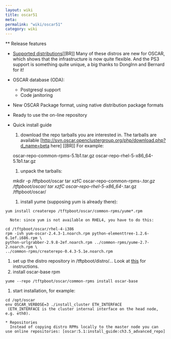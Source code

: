 ```yaml
---
layout: wiki
title: oscar51
meta: 
permalink: "wiki/oscar51"
category: wiki
---
```

<!-- Name: oscar51 -->
<!-- Version: 2 -->
<!-- Author: dikim -->

** Release features
  * [Supported distributions](DistroSupport)[[BR]]
    Many of these distros are new for OSCAR, which shows that the infrastructure is now quite flexible. And the PS3 support is something quite unique, a big thanks to DongInn and Bernard for it!
  * OSCAR database (ODA):
    * Postgresql support
    * Code janitoring
  * New OSCAR Package format, using native distribution package formats
  * Ready to use the on-line repository

 * Quick install guide
   1. download the repo tarballs you are interested in. The tarballs are available 
      [http://svn.oscar.openclustergroup.org/php/download.php?d_name=beta here] [[BR]]
      For example:

    oscar-repo-common-rpms-5.1b1.tar.gz
    oscar-repo-rhel-5-x86_64-5.1b1.tar.gz
   1. unpack the tarballs:

    mkdir -p /tftpboot/oscar
    tar xzfC oscar-repo-common-rpms-*.tar.gz /tftpboot/oscar/
    tar xzfC oscar-repo-rhel-5-x86_64-*.tar.gz /tftpboot/oscar/
   1. install yume (supposing yum is already there):
``` 
yum install createrepo /tftpboot/oscar/common-rpms/yume*.rpm 
```
      Note: since yum is not available on RHEL4, you have to do this:

    cd /tftpboot/oscar/rhel-4-i386
    rpm -ivh yum-oscar-2.4.3-1.noarch.rpm python-elementtree-1.2.6-6.1ef.i686.rpm \
    python-urlgrabber-2.9.8-2ef.noarch.rpm ../common-rpms/yume-2.7-2.noarch.rpm \
    ../common-rpms/createrepo-0.4.3-5.1e.noarch.rpm
   1. set up the distro repository in /tftpboot/distro/... Look at [this](InstallGuidePreparing#DistributionRepositories) for instructions.
   1. install oscar-base rpm

    yume --repo /tftpboot/oscar/common-rpms install oscar-base
   1. start installation, for example:

    cd /opt/oscar
    env OSCAR_VERBOSE=3 ./install_cluster ETH_INTERFACE 
     (ETH_INTERFACE is the cluster internal interface on the head node, e.g. eth0).

    * Repositories
      Instead of copying distro RPMs locally to the master node you can use online repositories: [oscar:5.1:install_guide:ch3.5_advanced_repo]
